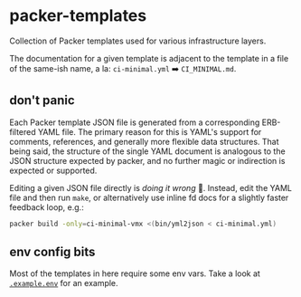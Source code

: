 # packer-templates

Collection of Packer templates used for various infrastructure layers.

The documentation for a given template is adjacent to the template in a file of
the same-ish name, a la: `ci-minimal.yml` :arrow_right: `CI_MINIMAL.md`.

## don't panic

Each Packer template JSON file is generated from a corresponding ERB-filtered
YAML file.  The primary reason for this is YAML's support for comments,
references, and generally more flexible data structures.  That being said, the
structure of the single YAML document is analogous to the JSON structure
expected by packer, and no further magic or indirection is expected or
supported.

Editing a given JSON file directly is *doing it wrong* :no_entry_sign:.
Instead, edit the YAML file and then run `make`, or alternatively use inline fd
docs for a slightly faster feedback loop, e.g.:

``` bash
packer build -only=ci-minimal-vmx <(bin/yml2json < ci-minimal.yml)
```

## env config bits

Most of the templates in here require some env vars.  Take a look at
[`.example.env`](./.example.env) for an example.

